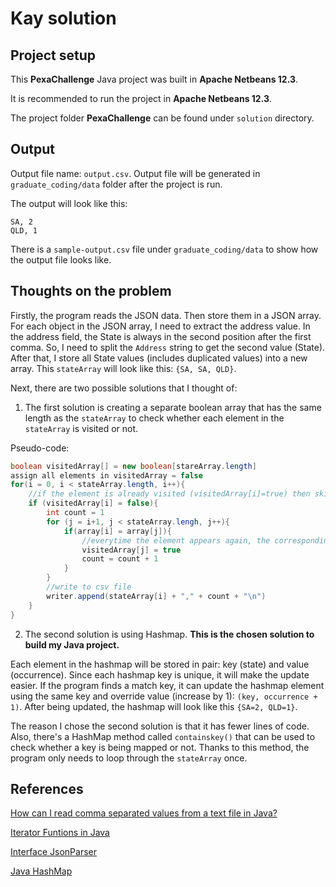 # Kay solution

## Project setup
This **PexaChallenge** Java project was built in **Apache Netbeans 12.3**.

It is recommended to run the project in **Apache Netbeans 12.3**.

The project folder **PexaChallenge** can be found under `solution` directory.

## Output 
Output file name: `output.csv`. Output file will be generated in `graduate_coding/data` folder after the project is run. 

The output will look like this:
```CSV
SA, 2
QLD, 1
```
There is a `sample-output.csv` file under `graduate_coding/data` to show how the output file looks like.

## Thoughts on the problem
Firstly, the program reads the JSON data. Then store them in a JSON array. For each object in the JSON array, I need to extract the address value.
In the address field, the State is always in the second position after the first comma. So, I need to split the `Address` string to get the second value (State).  After that, I store all State values (includes duplicated values) into a new array. This `stateArray` will look like this: `{SA, SA, QLD}`.

Next, there are two possible solutions that I thought of:

1. The first solution is creating a separate boolean array that has the same length as the `stateArray` to check whether each element in the `stateArray` is visited or not.

Pseudo-code:
```java
boolean visitedArray[] = new boolean[stareArray.length]
assign all elements in visitedArray = false
for(i = 0, i < stateArray.length, i++){
	//if the element is already visited (visitedArray[i]=true) then skip
	if (visitedArray[i] = false){
		int count = 1
		for (j = i+1, j < stateArray.lengh, j++){
			if(array[i] = array[j]){	
				//everytime the element appears again, the corresponding visited element will be set to true and its occurrence increases by 1
				visitedArray[j] = true
				count = count + 1
			}
		}
		//write to csv file 
		writer.append(stateArray[i] + "," + count + "\n")
	}	
}
```

2. The second solution is using Hashmap. **This is the chosen solution to build my Java project.**

Each element in the hashmap will be stored in pair: key (state) and value (occurrence). 
Since each hashmap key is unique, it will make the update easier. If the program finds a match key, it can update the hashmap element using the same key and override value (increase by 1): `(key, occurrence + 1)`.
After being updated, the hashmap will look like this `{SA=2, QLD=1}`.

The reason I chose the second solution is that it has fewer lines of code. 
Also, there's a HashMap method called `containskey()` that can be used to check whether a key is being mapped or not. Thanks to this method, the program only needs to loop through the `stateArray` once. 

## References
[How can I read comma separated values from a text file in Java?](https://stackoverflow.com/questions/10960213/how-can-i-read-comma-separated-values-from-a-text-file-in-java)

[Iterator Funtions in Java](https://www.tutorialspoint.com/iterator-functions-in-java)

[Interface JsonParser](https://docs.oracle.com/javaee/7/api/javax/json/stream/JsonParser.html)

[Java HashMap](https://www.w3schools.com/java/java_hashmap.asp)


